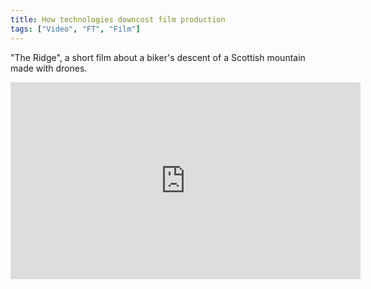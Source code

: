 ```yaml
---
title: How technologies downcost film production
tags: ["Video", "FT", "Film"]
---
```

"The Ridge", a short film about a biker's descent of a Scottish mountain made with drones.  

<iframe src="https://www.facebook.com/plugins/video.php?href=https%3A%2F%2Fwww.facebook.com%2Ffinancialtimes%2Fvideos%2Fvb.8860325749%2F10152902006155750%2F%3Ftype%3D3&show_text=0&width=560" class="max-width-100" width="560" height="315"  style="border:none;overflow:hidden" scrolling="no" frameborder="0" allowTransparency="true" allowFullScreen="true"></iframe>

